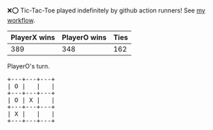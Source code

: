 :x::o: Tic-Tac-Toe played indefinitely by github action runners! See [my workflow](.github/workflows/play.yaml).

|PlayerX wins|PlayerO wins|Ties|
|-|-|-|
|389|348|162|

PlayerO's turn.

<pre>
+---+---+---+
| O |   |   |
+---+---+---+
| O | X |   |
+---+---+---+
| X |   |   |
+---+---+---+
</pre>